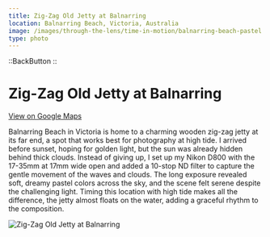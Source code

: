 ```yaml
---
title: Zig-Zag Old Jetty at Balnarring
location: Balnarring Beach, Victoria, Australia
image: /images/through-the-lens/time-in-motion/balnarring-beach-pastel.jpg
type: photo
---
```


::BackButton
::

# Zig-Zag Old Jetty at Balnarring

<a href="https://maps.app.goo.gl/F2BaPbDgGn1zEBFYA" target="_blank" rel="noopener noreferrer">View on Google Maps</a>

Balnarring Beach in Victoria is home to a charming wooden zig-zag jetty at its far end, a spot that works best for photography at high tide. I arrived before sunset, hoping for golden light, but the sun was already hidden behind thick clouds. Instead of giving up, I set up my Nikon D800 with the 17-35mm at 17mm wide open and added a 10-stop ND filter to capture the gentle movement of the waves and clouds. The long exposure revealed soft, dreamy pastel colors across the sky, and the scene felt serene despite the challenging light. Timing this location with high tide makes all the difference, the jetty almost floats on the water, adding a graceful rhythm to the composition.

![Zig-Zag Old Jetty at Balnarring](/images/through-the-lens/time-in-motion/balnarring-beach-pastel.jpg)

<div class="mb-8"></div>
